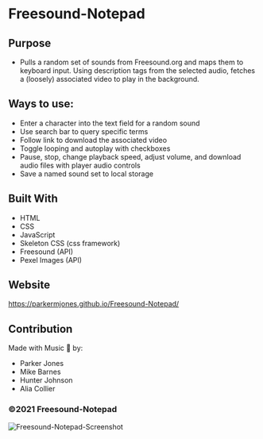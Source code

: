 # Freesound-Notepad

## Purpose
* Pulls a random set of sounds from Freesound.org and maps them to keyboard input. Using description tags from the selected audio, fetches a (loosely) associated video to play in the background.
## Ways to use:
- Enter a character into the text field for a random sound
- Use search bar to query specific terms
- Follow link to download the associated video
- Toggle looping and autoplay with checkboxes
- Pause, stop, change playback speed, adjust volume, and download audio files with player audio controls
- Save a named sound set to local storage

## Built With

* HTML
* CSS
* JavaScript
* Skeleton CSS (css framework)
* Freesound (API)
* Pexel Images (API)

## Website
https://parkermjones.github.io/Freesound-Notepad/

## Contribution

Made with Music 🎵 by:
* Parker Jones
* Mike Barnes
* Hunter Johnson
* Alia Collier

### ©️2021 Freesound-Notepad

![Freesound-Notepad-Screenshot](https://user-images.githubusercontent.com/79668415/120944525-9b9fd900-c6fa-11eb-8d10-8c0ddc4b71f2.jpg)
